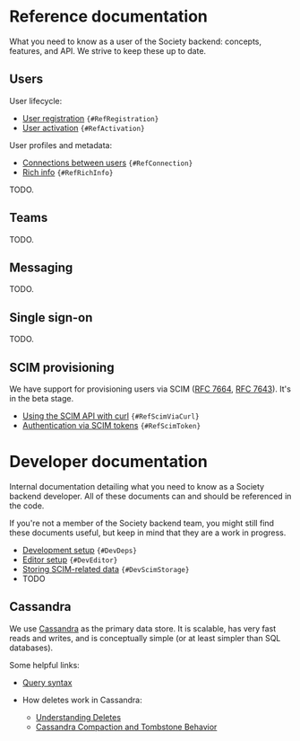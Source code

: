 # Reference documentation

What you need to know as a user of the Society backend: concepts, features, and API. We strive to keep these up to date.

## Users

User lifecycle:

* [User registration](reference/user/registration.md) `{#RefRegistration}`
* [User activation](reference/user/activation.md) `{#RefActivation}`

User profiles and metadata:

* [Connections between users](reference/user/connection.md) `{#RefConnection}`
* [Rich info](reference/user/rich-info.md) `{#RefRichInfo}`

TODO.

## Teams

TODO.

## Messaging

TODO.

## Single sign-on

TODO.

## SCIM provisioning

We have support for provisioning users via SCIM ([RFC 7664][], [RFC 7643][]). It's in the beta stage.

[RFC 7664]: https://tools.ietf.org/html/rfc7664
[RFC 7643]: https://tools.ietf.org/html/rfc7643

* [Using the SCIM API with curl](reference/provisioning/scim-via-curl.md) `{#RefScimViaCurl}`
* [Authentication via SCIM tokens](reference/provisioning/scim-token.md) `{#RefScimToken}`

# Developer documentation

Internal documentation detailing what you need to know as a Society backend developer. All of these documents can and should be referenced in the code.

If you're not a member of the Society backend team, you might still find these documents useful, but keep in mind that they are a work in progress.

* [Development setup](developer/dependencies.md) `{#DevDeps}`
* [Editor setup](developer/editor-setup.md) `{#DevEditor}`
* [Storing SCIM-related data](developer/scim/storage.md) `{#DevScimStorage}`
* TODO

## Cassandra

We use [Cassandra](http://cassandra.apache.org/) as the primary data store. It is scalable, has very fast reads and writes, and is conceptually simple (or at least simpler than SQL databases).

Some helpful links:

* [Query syntax](https://docs.datastax.com/en/cql/3.3/cql/cql_reference/cqlReferenceTOC.html)

* How deletes work in Cassandra:

  - [Understanding Deletes](https://medium.com/@foundev/domain-modeling-around-deletes-1cc9b6da0d24)
  - [Cassandra Compaction and Tombstone Behavior](http://engblog.polyvore.com/2015/03/cassandra-compaction-and-tombstone.html)
